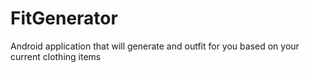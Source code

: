 # FitGenerator
Android application that will generate and outfit for you based on your current clothing items
